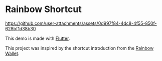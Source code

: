 # Rainbow Shortcut

https://github.com/user-attachments/assets/0d997f84-4dc8-4f55-850f-628bf1d38b30

This demo is made with [Flutter](https://flutter.dev).

This project was inspired by the shortcut introduction from the [Rainbow Wallet](https://rainbow.me).
